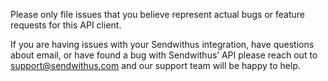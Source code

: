 Please only file issues that you believe represent actual bugs or feature requests for this API client.

If you are having issues with your Sendwithus integration, have questions about email, or have found a bug with Sendwithus’ API please reach out to support@sendwithus.com and our support team will be happy to help.
